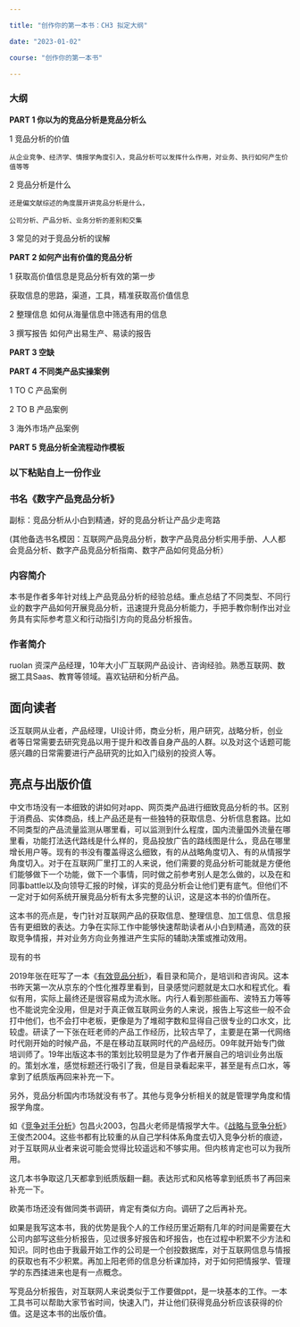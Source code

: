 ```yaml
---

title: "创作你的第一本书：CH3 拟定大纲"

date: "2023-01-02"

course: "创作你的第一本书"

---
```


### 大纲

**PART 1 你以为的竞品分析是竞品分析么**

1 竞品分析的价值

    从企业竞争、经济学、情报学角度引入，竞品分析可以发挥什么作用，对业务、执行如何产生价值等等

2 竞品分析是什么

    还是偏文献综述的角度展开讲竞品分析是什么，

    公司分析、产品分析、业务分析的差别和交集

3 常见的对于竞品分析的误解

**PART 2 如何产出有价值的竞品分析**

1 获取高价值信息是竞品分析有效的第一步

  获取信息的思路，渠道，工具，精准获取高价值信息

2 整理信息 如何从海量信息中筛选有用的信息

3 撰写报告 如何产出易生产、易读的报告

**PART 3 空缺**

**PART 4 不同类产品实操案例**

1 TO C 产品案例

2 TO B 产品案例

3 海外市场产品案例

**PART 5 竞品分析全流程动作模板**

### 以下粘贴自上一份作业

### 书名《数字产品竞品分析》

副标：竞品分析从小白到精通，好的竞品分析让产品少走弯路

(其他备选书名模因：互联网产品竞品分析，数字产品竞品分析实用手册、人人都会竞品分析、数字产品竞品分析指南、数字产品如何竞品分析）

### 内容简介

本书是作者多年针对线上产品竞品分析的经验总结。重点总结了不同类型、不同行业的数字产品如何开展竞品分析，迅速提升竞品分析能力，手把手教你制作出对业务具有实际参考意义和行动指引方向的竞品分析报告。

### 作者简介

ruolan 资深产品经理，10年大小厂互联网产品设计、咨询经验。熟悉互联网、数据工具Saas、教育等领域。喜欢钻研和分析产品。

## 面向读者

泛互联网从业者，产品经理，UI设计师，商业分析，用户研究，战略分析，创业者等日常需要去研究竞品以用于提升和改善自身产品的人群。以及对这个话题可能感兴趣的日常需要进行产品研究的比如入门级别的投资人等。

## 亮点与出版价值

中文市场没有一本细致的讲如何对app、网页类产品进行细致竞品分析的书。区别于消费品、实体商品，线上产品还是有一些独特的获取信息、分析信息套路。比如不同类型的产品流量监测从哪里看，可以监测到什么程度，国内流量国外流量在哪里看，功能打法迭代路线是什么样的，竞品投放广告的路线图是什么，竞品在哪里增长用户等。现有的书没有覆盖得这么细致，有的从战略角度切入、有的从情报学角度切入。对于在互联网厂里打工的人来说，他们需要的竞品分析可能就是方便他们能够做下一个功能，做下一个事情，同时做之前参考别人是怎么做的，以及在和同事battle以及向领导汇报的时候，详实的竞品分析会让他们更有底气。但他们不一定对于如何系统开展竞品分析有太多完整的认识，这是这本书的价值所在。

这本书的亮点是，专门针对互联网产品的获取信息、整理信息、加工信息、信息报告有更细致的表达。力争在实际工作中能够快速帮助读者从小白到精通，高效的获取竞争情报，并对业务方向业务推进产生实际的辅助决策或推动效用。

现有的书

2019年张在旺写了一本《[有效竞品分析](https://book.douban.com/subject/34852373/)》，看目录和简介，是培训和咨询风。这本书昨天第一次从京东的个性化推荐里看到，目录感觉问题就是太口水和程式化。看似有用，实际上最终还是很容易成为流水账。内行人看到那些画布、波特五力等等也不能说完全没用，但是对于真正做互联网业务的人来说，报告上写这些一般不会打中他们，也不会打中老板，更像是为了堆砌字数和显得自己很专业的口水文，比较虚。研读了一下张在旺老师的产品工作经历，比较古早了，主要是在第一代网络时代刚开始的时候产品，不是在移动互联网时代的产品经历。09年就开始专门做培训师了。19年出版这本书的策划比较明显是为了作者开展自己的培训业务出版的。策划水准，感觉标题还行吸引了我，但是目录看起来平，甚至是有点口水，等拿到了纸质版再回来补充一下。

另外，竞品分析国内市场就没有书了。其他与竞争分析相关的就是管理学角度和情报学角度。

如《[竞争对手分析](https://book.douban.com/subject/1084667/)》包昌火2003，包昌火老师是情报学大牛。《[战略与竞争分析](https://book.douban.com/subject/1181248/)》王俊杰2004。这些书都有比较重的从自己学科体系角度去切入竞争分析的痕迹，对于互联网从业者来说可能会觉得比较遥远和不够实用。但内核肯定也可以为我所用。

这几本书争取这几天都拿到纸质版翻一翻。表达形式和风格等拿到纸质书了再回来补充一下。

欧美市场还没有做同类书调研，肯定有类似方向。调研了之后再补充。

如果是我写这本书，我的优势是我个人的工作经历里近期有几年的时间是需要在大公司内部写这些分析报告，见过很多好报告和坏报告，也在过程中积累不少方法和知识。同时也由于我最开始工作的公司是一个创投数据库，对于互联网信息与情报的获取也有不少积累。再加上阳老师的信息分析课加持，对于如何把情报学、管理学的东西揉进来也是有一点概念。

写竞品分析报告，对互联网人来说类似于工作要做ppt，是一块基本的工作。一本工具书可以帮助大家节省时间，快速入门，并让他们获得竞品分析应该获得的价值。这是这本书的出版价值。